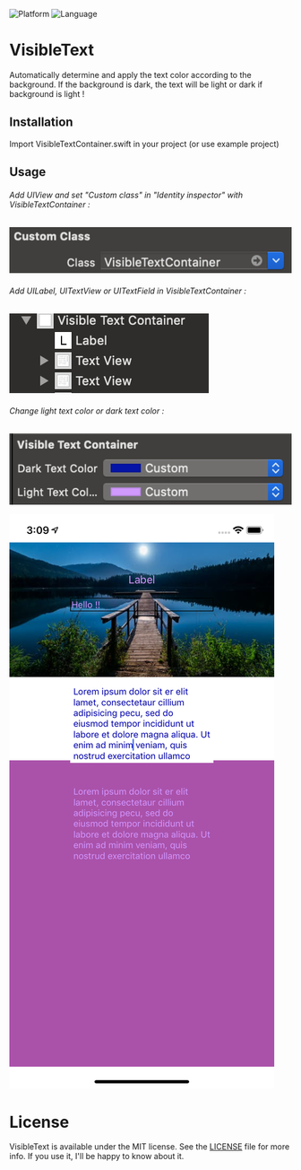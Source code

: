 ![Platform](https://img.shields.io/badge/Platform-iOS-green.svg)
![Language](https://img.shields.io/badge/Swift-4-blue.svg)

# VisibleText
Automatically determine and apply the text color according to the background.
If the background is dark, the text will be light or dark if background is light !

## Installation

Import VisibleTextContainer.swift in your project (or use example project)

## Usage 

###### Add UIView and set "Custom class" in "Identity inspector" with VisibleTextContainer :
![Img](https://github.com/LeBzul/VisibleText/blob/master/img/ex1.png)

###### Add UILabel, UITextView or UITextField in VisibleTextContainer :
![Img](https://github.com/LeBzul/VisibleText/blob/master/img/ex2.png)

###### Change light text color or dark text color :
![Img](https://github.com/LeBzul/VisibleText/blob/master/img/ex3.png)



![Img](https://github.com/LeBzul/VisibleText/blob/master/img/ex0.png)

# License
VisibleText is available under the MIT license. See the [LICENSE](LICENSE) file for more info.
If you use it, I'll be happy to know about it.
